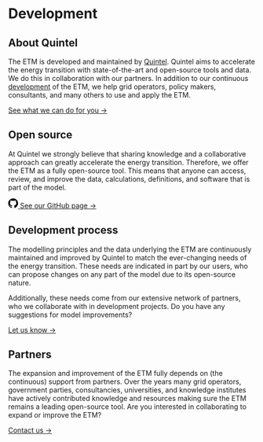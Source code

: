 # Development

<h2 id="about-quintel">About Quintel</h2>

The ETM is developed and maintained by [Quintel](https://quintel.com/). Quintel aims to accelerate
the energy transition with state-of-the-art and open-source tools and data. We do this in
collaboration with our partners. In addition to our continuous [development](/development#development-process)
of the ETM, we help grid operators, policy makers, consultants, and many others to use and apply the ETM.

[See what we can do for you →](https://quintel.com/projects)

<h2 id="open-source">Open source</h2>

At Quintel we strongly believe that sharing knowledge and a collaborative approach can greatly
accelerate the energy transition. Therefore, we offer the ETM as a fully open-source tool. This
means that anyone can access, review, and improve the data, calculations, definitions, and software
that is part of the model.

<a href="https://github.com/quintel" class="action-link">
  <svg xmlns="http://www.w3.org/2000/svg" width="20" height="20" viewBox="0 0 24 24">
    <path d="M12 0c-6.626 0-12 5.373-12 12 0 5.302 3.438 9.8 8.207 11.387.599.111.793-.261.793-.577v-2.234c-3.338.726-4.033-1.416-4.033-1.416-.546-1.387-1.333-1.756-1.333-1.756-1.089-.745.083-.729.083-.729 1.205.084 1.839 1.237 1.839 1.237 1.07 1.834 2.807 1.304 3.492.997.107-.775.418-1.305.762-1.604-2.665-.305-5.467-1.334-5.467-5.931 0-1.311.469-2.381 1.236-3.221-.124-.303-.535-1.524.117-3.176 0 0 1.008-.322 3.301 1.23.957-.266 1.983-.399 3.003-.404 1.02.005 2.047.138 3.006.404 2.291-1.552 3.297-1.23 3.297-1.23.653 1.653.242 2.874.118 3.176.77.84 1.235 1.911 1.235 3.221 0 4.609-2.807 5.624-5.479 5.921.43.372.823 1.102.823 2.222v3.293c0 .319.192.694.801.576 4.765-1.589 8.199-6.086 8.199-11.386 0-6.627-5.373-12-12-12z" />
  </svg>
  See our GitHub page →
</a>

<h2 id="development-process">Development process</h2>

The modelling principles and the data underlying the ETM are continuously maintained and improved by
Quintel to match the ever-changing needs of the energy transition. These needs are indicated in part
by our users, who can propose changes on any part of the model due to its open-source nature.

Additionally, these needs come from our extensive network of partners, who we collaborate with in
development projects. Do you have any suggestions for model improvements?

[Let us know →](/contact)

<h2 id="partners">Partners</h2>

The expansion and improvement of the ETM fully depends on (the continuous) support from partners.
Over the years many grid operators, government parties, consultancies, universities, and knowledge
institutes have actively contributed knowledge and resources making sure the ETM remains a leading
open-source tool. Are you interested in collaborating to expand or improve the ETM?

[Contact us →](https://quintel.com/contact)
